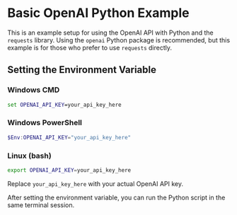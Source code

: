 # Basic OpenAI Python Example

This is an example setup for using the OpenAI API with Python and the `requests` library. Using the `openai` Python package is recommended, but this example is for those who prefer to use `requests` directly.

## Setting the Environment Variable

### Windows CMD
```cmd
set OPENAI_API_KEY=your_api_key_here
```

### Windows PowerShell
```powershell
$Env:OPENAI_API_KEY="your_api_key_here"
```

### Linux (bash)
```bash
export OPENAI_API_KEY=your_api_key_here
```

Replace `your_api_key_here` with your actual OpenAI API key. 

After setting the environment variable, you can run the Python script in the same terminal session.